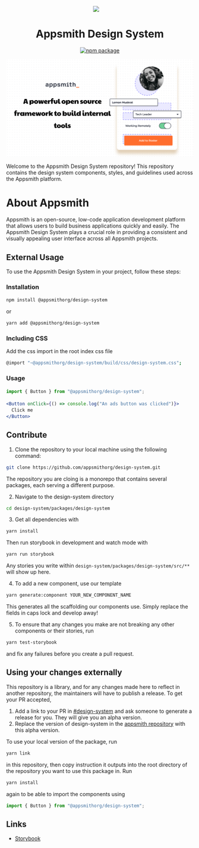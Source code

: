 <p align="center">
  <a href="http://appsmith.com">
    <img width="110px" style="margin-right: 20px" src="https://global-uploads.webflow.com/61531b23c347e4fbd4a84209/61531b23c347e41e24a8423e_Logo.svg">
  </a>
</p>

<h1 align="center">Appsmith Design System</h1>

<div align="center">

[![npm package](https://img.shields.io/npm/v/@appsmithorg/design-system.svg?style=flat-square)](https://www.npmjs.org/package/@appsmithorg/design-system)

</div>

[![](https://github.com/appsmithorg/appsmith/raw/release/static/git-banner-new.png)](https://appsmith.com)

Welcome to the Appsmith Design System repository! This repository contains the design system components, styles, and guidelines used across the Appsmith platform.

# About Appsmith

Appsmith is an open-source, low-code application development platform that allows users to build business applications quickly and easily. The Appsmith Design System plays a crucial role in providing a consistent and visually appealing user interface across all Appsmith projects.

## External Usage
To use the Appsmith Design System in your project, follow these steps:

### Installation

```bash
npm install @appsmithorg/design-system
```
or
```bash
yarn add @appsmithorg/design-system
```

### Including CSS

Add the css import in the root index css file
```bash
@import "~@appsmithorg/design-system/build/css/design-system.css";
```

### Usage

```jsx
import { Button } from "@appsmithorg/design-system";

<Button onClick={() => console.log("An ads button was clicked")}>
  Click me
</Button>
```

## Contribute

1. Clone the repository to your local machine using the following command:

```bash
git clone https://github.com/appsmithorg/design-system.git
```
The repository you are cloing is a monorepo that contains several packages, each serving a different purpose. 

2. Navigate to the design-system directory

```bash
cd design-system/packages/design-system
```

3. Get all dependencies with
```bash 
yarn install
```

Then run storybook in development and watch mode with
```bash
yarn run storybook
```

Any stories you write within `design-system/packages/design-system/src/**` will show up here.

4. To add a new component, use our template
```bash
yarn generate:component YOUR_NEW_COMPONENT_NAME
```
This generates all the scaffolding our components use. Simply replace the fields in caps lock and develop away!

5. To ensure that any changes you make are not breaking any other components or their stories, run 
```bash
yarn test-storybook
```
and fix any failures before you create a pull request.

## Using your changes externally

This repository is a library, and for any changes made here to reflect in another repository, the maintainers will have to publish a release. 
To get your PR accepted,   
1. Add a link to your PR in [#design-system](https://theappsmith.slack.com/archives/C0293DVQACW) and ask someone to generate a release for you. They will give you an alpha version. 
2. Replace the version of design-system in the [appsmith repository](https://github.com/appsmithorg/appsmith/blob/da06cf7b4da657ba22a23f0780c253be3e4ba7cf/app/client/package.json#L96) with this alpha version. 

To use your local version of the package, run
```bash
yarn link
```
in this repository, then copy instruction it outputs into the root directory of the repository you want to use this package in.
Run
```bash
yarn install 
```
again to be able to import the components using

```jsx
import { Button } from "@appsmithorg/design-system";
```

## Links

- [Storybook](https://www.design-system.appsmith.com)
